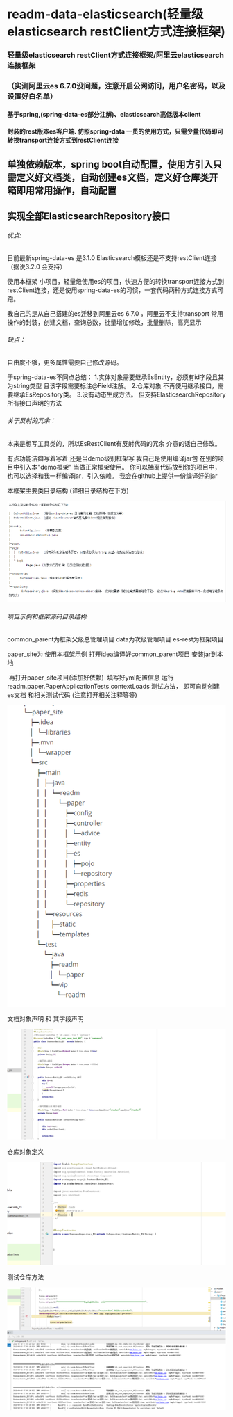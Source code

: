 # readm-data-elasticsearch(轻量级elasticsearch restClient方式连接框架)
### 轻量级elasticsearch restClient方式连接框架/阿里云elasticsearch连接框架



### （实测阿里云es 6.7.0没问题，注意开启公网访问，用户名密码，以及设置好白名单）

#### 基于spring,(spring-data-es部分注解)、elasticsearch高低版本client

#### 封装的rest版本es客户端. 仿照spring-data 一贯的使用方式，只需少量代码即可转换transport连接方式到restClient连接

## 单独依赖版本，spring boot自动配置，使用方引入只需定义好文档类，自动创建es文档，定义好仓库类开箱即用常用操作，自动配置
## 实现全部ElasticsearchRepository接口


###### 优点:

目前最新spring-data-es 是3.1.0  Elasticsearch模板还是不支持restClient连接 （据说3.2.0 会支持）

使用本框架
小项目，轻量级使用es的项目，快速方便的转换transport连接方式到restClient连接，还是使用spring-data-es的习惯，一套代码两种方式连接方式可跑。 

我自己的是从自己搭建的es迁移到阿里云es 6.7.0 ，阿里云不支持transport
常用操作的封装，创建文档，查询总数，批量增加修改，批量删除，高亮显示

###### 缺点：

自由度不够，更多属性需要自己修改源码。

于spring-data-es不同点总结：
1.实体对象需要继承EsEntity，必须有id字段且其为string类型 且该字段需要标注@Field注解。
2.仓库对象 不再使用继承接口，需要继承EsRepository类。 
3.没有动态生成方法。 但支持ElasticsearchRepository所有接口声明的方法



###### 关于反射的冗余：

本来是想写工具类的，所以EsRestClient有反射代码的冗余 介意的话自己修改。 

有点功能洁癖写着写着 还是当demo级别框架写
我自己是使用编译jar包 在别的项目中引入本"demo框架" 当做正常框架使用。
你可以抽离代码放到你的项目中，也可以选择和我一样编译jar，引入依赖。 
我会在github上提供一份编译好的jar


本框架主要类目录结构 (详细目录结构在下方)

![U0XXWZV6$G@{MBYH2~$WH14](https://github.com/readmlll/readm-data-elasticsearch/blob/master/assets/dir1.png)




###### 项目示例和框架源码目录结构:

common_parent为框架父级总管理项目
  data为次级管理项目
    es-rest为框架项目

paper_site为 使用本框架示例 
	打开idea编译好common_parent项目 安装jar到本地

​	再打开paper_site项目(添加好依赖)
​	填写好yml配置信息 运行readm.paper.PaperApplicationTests.contextLoads 测试方法，
​	即可自动创建es文档 和相关测试代码  (注意打开相关注释等等)





![U0XXWZV6$G@{MBYH2~$WH14](https://github.com/readmlll/readm-data-elasticsearch/blob/master/assets/dir2.png)
![U0XXWZV6$G@{MBYH2~$WH14](https://github.com/readmlll/readm-data-elasticsearch/blob/master/assets/dir3.png)




文档对象声明 和 其字段声明



![U0XXWZV6$G@{MBYH2~$WH14](https://github.com/readmlll/readm-data-elasticsearch/blob/master/assets/U0XXWZV6%24G%40%7BMBYH2~%24WH14.png)



仓库对象定义



![U0XXWZV6$G@{MBYH2~$WH14](https://github.com/readmlll/readm-data-elasticsearch/blob/master/assets/D3%5BKBZ39E37NWRC6XMK5MX6.png)





测试仓库方法 



![U0XXWZV6$G@{MBYH2~$WH14](https://github.com/readmlll/readm-data-elasticsearch/blob/master/assets/test.png)
